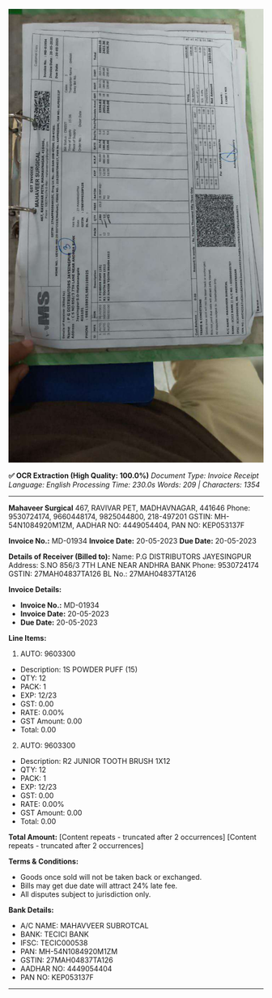 ![](images/camera.pdf-0-0.png)

**✅ OCR Extraction (High Quality: 100.0%)**
*Document Type: Invoice Receipt*
*Language: English*
*Processing Time: 230.0s*
*Words: 209 | Characters: 1354*

---

**Mahaveer Surgical**
467, RAVIVAR PET, MADHAVNAGAR, 441646
Phone: 9530724174, 9660448174, 9825044800, 218-497201
GSTIN: MH-54N1084920M1ZM, AADHAR NO: 4449054404, PAN NO: KEP053137F

**Invoice No.:** MD-01934
**Invoice Date:** 20-05-2023
**Due Date:** 20-05-2023

**Details of Receiver (Billed to):**
Name: P.G DISTRIBUTORS JAYESINGPUR
Address: S.NO 856/3 7TH LANE NEAR ANDHRA BANK
Phone: 9530724174
GSTIN: 27MAH04837TA126
BL No.: 27MAH04837TA126

**Invoice Details:**
- **Invoice No.:** MD-01934
- **Invoice Date:** 20-05-2023
- **Due Date:** 20-05-2023

**Line Items:**
1. AUTO: 9603300
- Description: 1S POWDER PUFF (15)
- QTY: 12
- PACK: 1
- EXP: 12/23
- GST: 0.00
- RATE: 0.00%
- GST Amount: 0.00
- Total: 0.00

2. AUTO: 9603300
- Description: R2 JUNIOR TOOTH BRUSH 1X12
- QTY: 12
- PACK: 1
- EXP: 12/23
- GST: 0.00
- RATE: 0.00%
- GST Amount: 0.00
- Total: 0.00

**Total Amount:**
[Content repeats - truncated after 2 occurrences]
[Content repeats - truncated after 2 occurrences]

**Terms & Conditions:**
- Goods once sold will not be taken back or exchanged.
- Bills may get due date will attract 24% late fee.
- All disputes subject to jurisdiction only.

**Bank Details:**
- A/C NAME: MAHAVVEER SUBROTCAL
- BANK: TECICI BANK
- IFSC: TECIC000538
- PAN: MH-54N1084920M1ZM
- GSTIN: 27MAH04837TA126
- AADHAR NO: 4449054404
- PAN NO: KEP053137F

---

